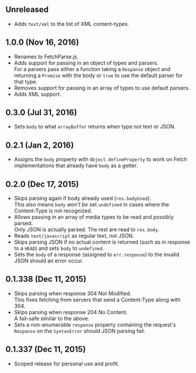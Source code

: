 ## Unreleased
- Adds `text/xml` to the list of XML content-types.

## 1.0.0 (Nov 16, 2016)
- Renames to FetchParse.js.
- Adds support for passing in an object of types and parsers.  
  For a parsers pass either a function taking a `Response` object and returning a `Promise` with the body or `true` to use the default parser for that type.
- Removes support for passing in an array of types to use default parsers.
- Adds XML support.

## 0.3.0 (Jul 31, 2016)
- Sets `body` to what `arrayBuffer` returns when type not text or JSON.

## 0.2.1 (Jan 2, 2016)
- Assigns the `body` property with `Object.defineProperty` to work on Fetch
  implementations that already have `body` as a getter.

## 0.2.0 (Dec 17, 2015)
- Skips parsing again if body already used (`res.bodyUsed`).  
  This also means `body` _won't be_ set `undefined` in cases where the
  Content-Type is not recognized.
- Allows passing in an array of media types to be read and possibly parsed.  
  Only JSON is actually parsed. The rest are read to `res.body`.
- Reads `text/javascript` as regular text, not JSON.
- Skips parsing JSON if no actual content is returned (such as in response to
  a `HEAD`) and sets `body` to `undefined`.
- Sets the `body` of a response (assigned to `err.response`) to the invalid JSON
  should an error occur.

## 0.1.338 (Dec 11, 2015)
- Skips parsing when response 304 Not Modified.  
  This fixes fetching from servers that send a Content-Type along with 304.
- Skips parsing when response 204 No Content.  
  A fail-safe similar to the above.
- Sets a non-enumerable `response` property containing the request's `Response`
  on the `SyntaxError` should JSON parsing fail.

## 0.1.337 (Dec 11, 2015)
- Scoped release for personal use and profit.
